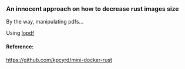 ### An innocent approach on how to decrease rust images size

By the way, manipulating pdfs...

Using [lopdf](https://crates.io/crates/lopdf/0.32.0)

#### Reference:

https://github.com/kpcyrd/mini-docker-rust
